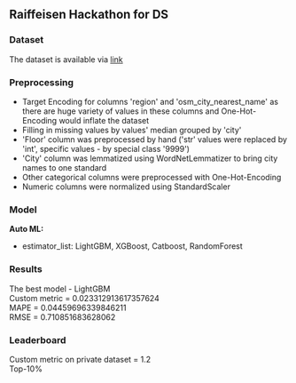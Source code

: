 ## Raiffeisen Hackathon for DS
### Dataset 
The dataset is available via [link](https://drive.google.com/drive/folders/1vPOy8de3iRw70TKu9BRycdJloyKye_v4?usp=sharing)
### Preprocessing 
- Target Encoding for columns 'region' and 'osm_city_nearest_name' as there are huge variety of values in these columns and One-Hot-Encoding would inflate the dataset 
- Filling in missing values by values' median grouped by 'city'
- 'Floor' column was preprocessed by hand ('str' values were replaced by 'int', specific values - by special class '9999')
- 'City' column was lemmatized using WordNetLemmatizer to bring city names to one standard
- Other categorical columns were preprocessed with One-Hot-Encoding
- Numeric columns were normalized using StandardScaler
### Model 
**Auto ML:** <br>
- estimator_list: LightGBM, XGBoost, Catboost, RandomForest
### Results 
The best model - LightGBM <br>
Custom metric = 0.023312913617357624<br>
MAPE =  0.04459696339846211<br>
RMSE = 0.710851683628062<br>
### Leaderboard
Custom metric on private dataset = 1.2<br>
Top-10% 
